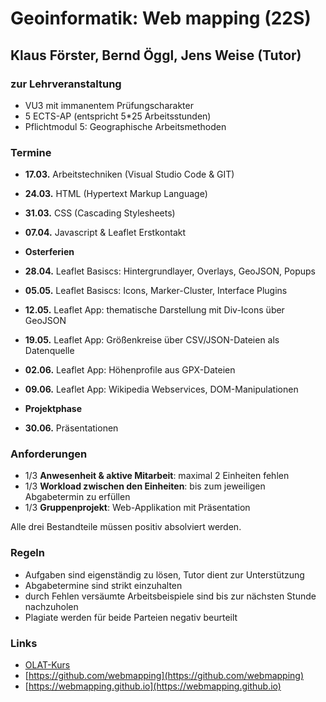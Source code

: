 # Geoinformatik: Web mapping (22S)
## Klaus Förster, Bernd Öggl, Jens Weise (Tutor)

### zur Lehrveranstaltung
* VU3 mit immanentem Prüfungscharakter
* 5 ECTS-AP (entspricht 5*25 Arbeitsstunden)
* Pflichtmodul 5: Geographische Arbeitsmethoden

### Termine

* **17.03.** Arbeitstechniken (Visual Studio Code & GIT)
* **24.03.** HTML (Hypertext Markup Language)
* **31.03.** CSS (Cascading Stylesheets)
* **07.04.** Javascript & Leaflet Erstkontakt

* **Osterferien**

* **28.04.** Leaflet Basiscs: Hintergrundlayer, Overlays, GeoJSON, Popups 
* **05.05.** Leaflet Basiscs: Icons, Marker-Cluster, Interface Plugins
* **12.05.** Leaflet App: thematische Darstellung mit Div-Icons über GeoJSON
* **19.05.** Leaflet App: Größenkreise über CSV/JSON-Dateien als Datenquelle
* **02.06.** Leaflet App: Höhenprofile aus GPX-Dateien
* **09.06.** Leaflet App: Wikipedia Webservices, DOM-Manipulationen
 
* **Projektphase**

* **30.06.**  Präsentationen

### Anforderungen
* 1/3 **Anwesenheit & aktive Mitarbeit**: maximal 2 Einheiten fehlen
* 1/3 **Workload zwischen den Einheiten**: bis zum jeweiligen Abgabetermin zu erfüllen
* 1/3 **Gruppenprojekt**: Web-Applikation mit Präsentation

Alle drei Bestandteile müssen positiv absolviert werden.

### Regeln
* Aufgaben sind eigenständig zu lösen, Tutor dient zur Unterstützung
* Abgabetermine sind strikt einzuhalten
* durch Fehlen versäumte Arbeitsbeispiele sind bis zur nächsten Stunde nachzuholen
* Plagiate werden für beide Parteien negativ beurteilt

### Links
* [OLAT-Kurs](https://lms.uibk.ac.at/url/RepositoryEntry/5187895382)
* [https://github.com/webmapping](https://github.com/webmapping)
* [https://webmapping.github.io](https://webmapping.github.io)
